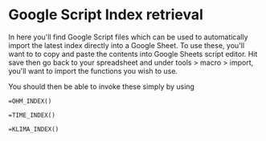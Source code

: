 # Google Script Index retrieval

In here you'll find Google Script files which can be used to automatically import the latest index directly into a Google Sheet. To use these, you'll want to to copy and paste the contents into Google Sheets script editor. Hit save then go back to your spreadsheet and under tools > macro > import, you'll want to import the functions you wish to use. 

You should then be able to invoke these simply by using

```
=OHM_INDEX()
```

```
=TIME_INDEX()
```

```
=KLIMA_INDEX()
```